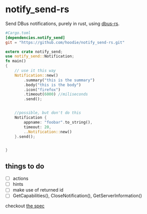 # notify_send-rs
Send DBus notifications, purely in rust,
using [dbus-rs](https://github.com/diwic/dbus-rs/).


```toml
#Cargo.toml
[dependencies.notify_send]
git = "https://github.com/hoodie/notify_send-rs.git"
```

```rust
extern crate notify_send;
use notify_send::Notification;
fn main()
{
    // use it this way
    Notification::new()
        .summary("this is the summary")
        .body("this is the body")
        .icon("firefox")
        .timeout(6000) //miliseconds
        .send();


    //possible, but don't do this
    Notification {
        appname: "foobar".to_string(),
        timeout: 20,
        ..Notification::new()
    }.send();


}

```

## things to do

* [ ] actions
* [ ] hints
* [ ] make use of returned id
* [ ] GetCapabilities(), CloseNotification(), GetServerInformation()

checkout [the spec](http://www.galago-project.org/specs/notification/0.9/index.html)

